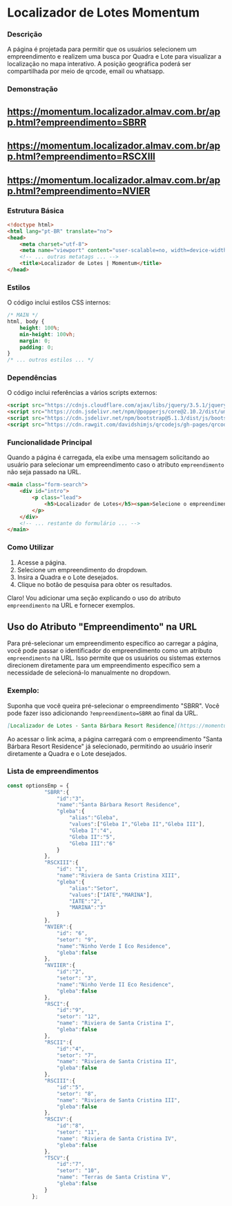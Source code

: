 # Localizador de Lotes Momentum

### Descrição
A página é projetada para permitir que os usuários selecionem um empreendimento e realizem uma busca por Quadra e Lote para visualizar a localização no mapa interativo. A posição geográfica poderá ser compartilhada por meio de qrcode, email ou whatsapp.

### Demonstração
https://momentum.localizador.almav.com.br/app.html?empreendimento=SBRR
---
https://momentum.localizador.almav.com.br/app.html?empreendimento=RSCXIII
---
https://momentum.localizador.almav.com.br/app.html?empreendimento=NVIER
---

### Estrutura Básica

```html
<!doctype html>
<html lang="pt-BR" translate="no">
<head>
    <meta charset="utf-8">
    <meta name="viewport" content="user-scalable=no, width=device-width, initial-scale=1, minimum-scale=1.0, maximum-scale=1.0, viewport-fit=cover">
    <!-- ... outras metatags ... -->
    <title>Localizador de Lotes | Momentum</title>
</head>
```

### Estilos

O código inclui estilos CSS internos:

```css
/* MAIN */
html, body {
    height: 100%;
    min-height: 100vh;
    margin: 0;
    padding: 0;
}
/* ... outros estilos ... */
```

### Dependências

O código inclui referências a vários scripts externos:

```html
<script src="https://cdnjs.cloudflare.com/ajax/libs/jquery/3.5.1/jquery.min.js"></script>
<script src="https://cdn.jsdelivr.net/npm/@popperjs/core@2.10.2/dist/umd/popper.min.js"></script>
<script src="https://cdn.jsdelivr.net/npm/bootstrap@5.1.3/dist/js/bootstrap.min.js"></script>
<script src="https://cdn.rawgit.com/davidshimjs/qrcodejs/gh-pages/qrcode.min.js"></script>
```

### Funcionalidade Principal

Quando a página é carregada, ela exibe uma mensagem solicitando ao usuário para selecionar um empreendimento caso o atributo `empreendimento` não seja passado na URL.

```html
<main class="form-search">
    <div id="intro">
        <p class="lead">
            <h5>Localizador de Lotes</h5><span>Selecione o empreendimento para realizar a busca por Quadra e Lote.</span>
        </p>
    </div>
    <!-- ... restante do formulário ... -->
</main>
```

### Como Utilizar

1. Acesse a página.
2. Selecione um empreendimento do dropdown.
3. Insira a Quadra e o Lote desejados.
4. Clique no botão de pesquisa para obter os resultados.

Claro! Vou adicionar uma seção explicando o uso do atributo `empreendimento` na URL e fornecer exemplos.


## Uso do Atributo "Empreendimento" na URL

Para pré-selecionar um empreendimento específico ao carregar a página, você pode passar o identificador do empreendimento como um atributo `empreendimento` na URL. Isso permite que os usuários ou sistemas externos direcionem diretamente para um empreendimento específico sem a necessidade de selecioná-lo manualmente no dropdown.

### Exemplo:

Suponha que você queira pré-selecionar o empreendimento "SBRR". Você pode fazer isso adicionando `?empreendimento=SBRR` ao final da URL.

```markdown
[Localizador de Lotes - Santa Bárbara Resort Residence](https://momentum.localizador.almav.com.br/app.html?empreendimento=SBRR)
```

Ao acessar o link acima, a página carregará com o empreendimento "Santa Bárbara Resort Residence" já selecionado, permitindo ao usuário inserir diretamente a Quadra e o Lote desejados.

### Lista de empreendimentos

```javascript
const optionsEmp = {
            "SBRR":{
                "id":"3",
                "name":"Santa Bárbara Resort Residence",
                "gleba":{
                    "alias":"Gleba",
                    "values":["Gleba I","Gleba II","Gleba III"],
                    "Gleba I":"4",
                    "Gleba II":"5",
                    "Gleba III":"6"
                }
            },
            "RSCXIII":{
                "id": "1",
                "name":"Riviera de Santa Cristina XIII",
                "gleba":{
                    "alias":"Setor",
                    "values":["IATE","MARINA"],
                    "IATE":"2",
                    "MARINA":"3"
                }
            },
            "NVIER":{
                "id": "6",
                "setor": "9",
                "name":"Ninho Verde I Eco Residence",
                "gleba":false
            },
            "NVIIER":{
                "id":"2",
                "setor": "3",
                "name":"Ninho Verde II Eco Residence",
                "gleba":false
            },
            "RSCI":{
                "id":"9",
                "setor": "12",
                "name": "Riviera de Santa Cristina I",
                "gleba":false
            },
            "RSCII":{
                "id":"4",
                "setor": "7",
                "name": "Riviera de Santa Cristina II",
                "gleba":false
            },
            "RSCIII":{
                "id":"5",
                "setor": "8",
                "name": "Riviera de Santa Cristina III",
                "gleba":false
            },
            "RSCIV":{
                "id":"8",
                "setor": "11",
                "name": "Riviera de Santa Cristina IV",
                "gleba":false
            },
            "TSCV":{
                "id":"7",
                "setor": "10",
                "name": "Terras de Santa Cristina V",
                "gleba":false
            }
        };
```